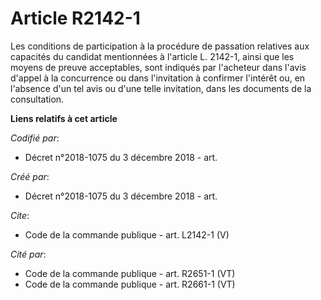 # Article R2142-1

Les conditions de participation à la procédure de passation relatives aux capacités du candidat mentionnées à l'article L.
2142-1, ainsi que les moyens de preuve acceptables, sont indiqués par l'acheteur dans l'avis d'appel à la concurrence ou dans
l'invitation à confirmer l'intérêt ou, en l'absence d'un tel avis ou d'une telle invitation, dans les documents de la
consultation.

**Liens relatifs à cet article**

_Codifié par_:

  - Décret n°2018-1075 du 3 décembre 2018 - art.

_Créé par_:

  - Décret n°2018-1075 du 3 décembre 2018 - art.

_Cite_:

  - Code de la commande publique - art. L2142-1 (V)

_Cité par_:

  - Code de la commande publique - art. R2651-1 (VT)
  - Code de la commande publique - art. R2661-1 (VT)
